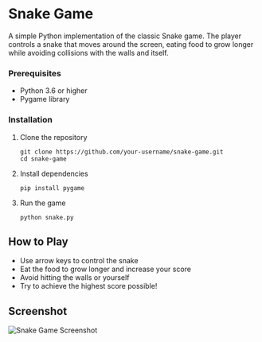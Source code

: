 # Snake Game

A simple Python implementation of the classic Snake game. The player controls a snake that moves around the screen, eating food to grow longer while avoiding collisions with the walls and itself.

### Prerequisites

- Python 3.6 or higher
- Pygame library

### Installation

1. Clone the repository
   ```
   git clone https://github.com/your-username/snake-game.git
   cd snake-game
   ```

2. Install dependencies
   ```
   pip install pygame
   ```

3. Run the game
   ```
   python snake.py
   ```

## How to Play

- Use arrow keys to control the snake
- Eat the food to grow longer and increase your score
- Avoid hitting the walls or yourself
- Try to achieve the highest score possible!

## Screenshot

![Snake Game Screenshot](screenshot.png)
